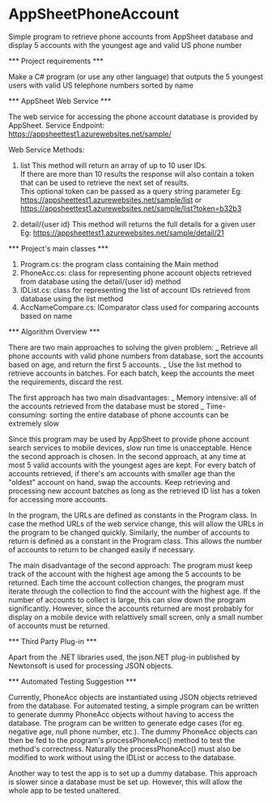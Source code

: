# AppSheetPhoneAccount
Simple program to retrieve phone accounts from AppSheet database and display 5 accounts with the youngest age and valid US phone number

*** Project requirements ***

Make a C# program (or use any other language) that outputs the 5 youngest users with valid US telephone numbers sorted by name


*** AppSheet Web Service ***

The web service for accessing the phone account database is provided by AppSheet.
Service Endpoint: https://appsheettest1.azurewebsites.net/sample/

Web Service Methods:
1. list
  This method will return an array of up to 10 user IDs.  
  If there are more than 10 results the response will also contain a token that can be used to retrieve the next set of results.  
  This optional token can be passed as a query string parameter
  Eg:  https://appsheettest1.azurewebsites.net/sample/list or https://appsheettest1.azurewebsites.net/sample/list?token=b32b3

2. detail/{user id}
  This method will returns the full details for a given user
  Eg:  https://appsheettest1.azurewebsites.net/sample/detail/21


*** Project's main classes ***

1. Program.cs: the program class containing the Main method
2. PhoneAcc.cs: class for representing phone account objects retrieved from database using the detail/{user id} method
3. IDList.cs: class for representing the list of account IDs retrieved from database using the list method
4. AccNameCompare.cs: IComparator class used for comparing accounts based on name


*** Algorithm Overview ***

There are two main approaches to solving the given problem: 
_ Retrieve all phone accounts with valid phone numbers from database, sort the accounts based on age, and return the first 5 accounts.
_ Use the list method to retrieve accounts in batches. For each batch, keep the accounts the meet the requirements, discard the rest.

The first approach has two main disadvantages: 
_ Memory intensive: all of the accounts retrieved from the database must be stored
_ Time-consuming: sorting the entire database of phone accounts can be extremely slow

Since this program may be used by AppSheet to provide phone account search services to mobile devices, slow run time is unacceptable.
Hence the second approach is chosen.
In the second approach, at any time at most 5 valid accounts with the youngest ages are kept. 
For every batch of accounts retrieved, if there's am accounts with smaller age than the "oldest" account on hand, swap the accounts.
Keep retrieving and processing new account batches as long as the retrieved ID list has a token for accessing more accounts.

In the program, the URLs are defined as constants in the Program class. 
In case the method URLs of the web service change, this will allow the URLs in the program to be changed quickly.
Similarly, the number of accounts to return is defined as a constant in the Program class.
This allows the number of accounts to return to be changed easily if necessary.

The main disadvantage of the second approach:
The program must keep track of the account with the highest age among the 5 accounts to be returned.
Each time the account collection changes, the program must iterate through the collection to find the account with the highest age.
If the number of accounts to collect is large, this can slow down the program significantly.
However, since the accounts returned are most probably for display on a mobile device with relattively small screen,
only a small number of accounts must be returned.


*** Third Party Plug-in ***

Apart from the .NET libraries used, the json.NET plug-in published by Newtonsoft is used for processing JSON objects.


*** Automated Testing Suggestion ***

Currently, PhoneAcc objects are instantiated using JSON objects retrieved from the database.
For automated testing, a simple program can be written to generate dummy PhoneAcc objects without having to access the database.
The program can be written to generate edge cases (for eg. negative age, null phone number, etc.).
The dummy PhoneAcc objects can then be fed to the program's processPhoneAcc() method to test the method's correctness.
Naturally the processPhoneAcc() must also be modified to work without using the IDList or access to the database.

Another way to test the app is to set up a dummy database. This approach is slower since a database must be set up.
However, this will allow the whole app to be tested unaltered. 
